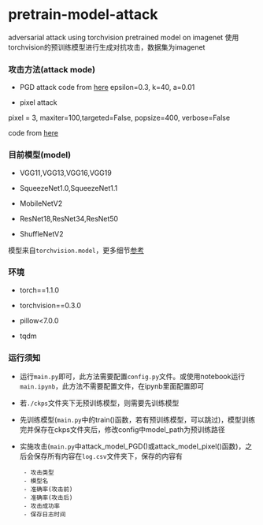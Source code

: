 # pretrain-model-attack
 adversarial attack using torchvision pretrained model on imagenet
使用torchvision的预训练模型进行生成对抗攻击，数据集为imagenet

### 攻击方法(attack mode)

- PGD attack
code from [here](https://github.com/wanglouis49/pytorch-adversarial_box)
epsilon=0.3, k=40, a=0.01

- pixel attack

pixel = 3, maxiter=100,targeted=False, popsize=400, verbose=False

code from [here](https://github.com/DebangLi/one-pixel-attack-pytorch)

### 目前模型(model)

- VGG11,VGG13,VGG16,VGG19

- SqueezeNet1.0,SqueezeNet1.1

- MobileNetV2

- ResNet18,ResNet34,ResNet50

- ShuffleNetV2

模型来自`torchvision.model`，更多细节[参考](https://pytorch.org/docs/stable/torchvision/models.html)

### 环境

- torch==1.1.0

- torchvision==0.3.0

- pillow<7.0.0

- tqdm

### 运行须知

- 运行`main.py`即可，此方法需要配置`config.py`文件。或使用notebook运行`main.ipynb`，此方法不需要配置文件，在ipynb里面配置即可

- 若`./ckps`文件夹下无预训练模型，则需要先训练模型

- 先训练模型(`main.py`中的train()函数，若有预训练模型，可以跳过)，模型训练完并保存在ckps文件夹后，修改config中model_path为预训练路径

- 实施攻击(`main.py`中attack_model_PGD()或attack_model_pixel()函数)，之后会保存所有内容在`log.csv`文件夹下，保存的内容有
       
       - 攻击类型
       - 模型名
       - 准确率(攻击前)
       - 准确率(攻击后)
       - 攻击成功率
       - 保存日志时间

